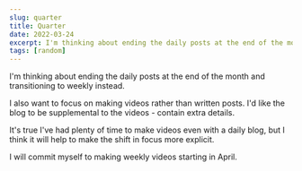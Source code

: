 ```yaml
---
slug: quarter
title: Quarter
date: 2022-03-24
excerpt: I'm thinking about ending the daily posts at the end of the month and transitioning to weekly instead.
tags: [random]
---
```


I'm thinking about ending the daily posts at the end of the month and transitioning to weekly instead.

I also want to focus on making videos rather than written posts. I'd like the blog to be supplemental to the videos - contain extra details.

It's true I've had plenty of time to make videos even with a daily blog, but I think it will help to make the shift in focus more explicit.

I will commit myself to making weekly videos starting in April.
